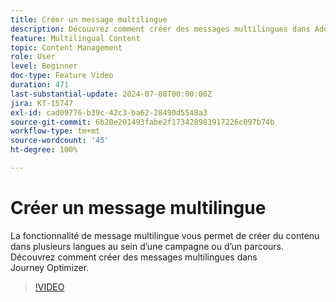 ```yaml
---
title: Créer un message multilingue
description: Découvrez comment créer des messages multilingues dans Adobe Journey Optimizer.
feature: Multilingual Content
topic: Content Management
role: User
level: Beginner
doc-type: Feature Video
duration: 471
last-substantial-update: 2024-07-08T00:00:00Z
jira: KT-15747
exl-id: cad09776-b39c-42c3-ba62-28490d5548a3
source-git-commit: 6b20e201493fabe2f173428983917226c097b74b
workflow-type: tm+mt
source-wordcount: '45'
ht-degree: 100%

---
```


# Créer un message multilingue

La fonctionnalité de message multilingue vous permet de créer du contenu dans plusieurs langues au sein d’une campagne ou d’un parcours. Découvrez comment créer des messages multilingues dans Journey Optimizer.

>[!VIDEO](https://video.tv.adobe.com/v/3452115/?learn=on&captions=fre_fr)
